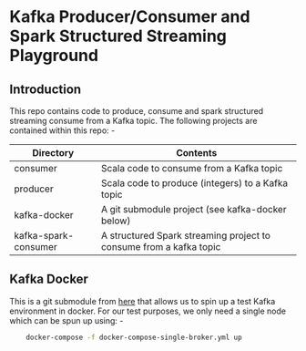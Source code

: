 # Kafka Producer/Consumer and Spark Structured Streaming Playground

## Introduction
This repo contains code to produce, consume and spark structured streaming consume from a Kafka topic. The following projects
are contained within this repo: -

| Directory            | Contents                                                           |
| ---------            | --------                                                           |
| consumer             | Scala code to consume from a Kafka topic                           |
| producer             | Scala code to produce (integers) to a Kafka topic                  |
| kafka-docker         | A git submodule project (see kafka-docker below)                   |
| kafka-spark-consumer | A structured Spark streaming project to consume from a kafka topic |


## Kafka Docker
This is a git submodule from [here](https://github.com/wurstmeister/kafka-docker) that allows us to spin up a 
test Kafka environment in docker.
For our test purposes, we only need a single node which can be spun up using: -

```bash
    docker-compose -f docker-compose-single-broker.yml up
``` 

